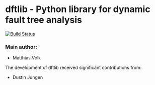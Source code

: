 dftlib - Python library for dynamic fault tree analysis
=======================================================

[![Build Status](https://github.com/volkm/dftlib/workflows/Build%20Test/badge.svg)](https://github.com/volkm/dftlib/actions)

### Main author:
- Matthias Volk

The development of dftlib received significant contributions from:
- Dustin Jungen
